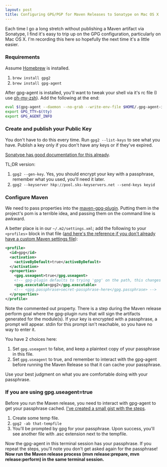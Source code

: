 ```yaml
---
layout: post
title: Configuring GPG/PGP for Maven Releases to Sonatype on Mac OS X
---
```


Each time I go a long stretch without publishing a Maven artifact via Sonatype, I find it's easy to trip up on the GPG configuration, particularly on Mac OS X. I'm recording this here so hopefully the next time it's a little easier.

### Requirements

Assume [Homebrew](http://brew.sh/) is installed.

1. `brew install gpg2`
2. `brew install gpg-agent`

After gpg-agent is installed, you'll want to tweak your shell via it's rc file (I use [oh-my-zsh](https://github.com/robbyrussell/oh-my-zsh)). Add the following at the end:

```sh
eval $(gpg-agent --daemon --no-grab --write-env-file $HOME/.gpg-agent-info)
export GPG_TTY=$(tty)
export GPG_AGENT_INFO
```

### Create and publish your Public Key

You don't have to do this every time. Run `gpg2 --list-keys` to see what you have. Publish a key only if you don't have any keys or if they've expired.

[Sonatype has good documentation for this already](http://central.sonatype.org/pages/working-with-pgp-signatures.html). 

TL;DR version:

1. `gpg2 --gen-key`. Yes, you should encrypt your key with a passphrase, remember what you used, you'll need it later.
2. `gpg2 --keyserver hkp://pool.sks-keyservers.net --send-keys keyid`

### Configure Maven

We need to pass properties into the [maven-gpg-plugin](). Putting them in the project's pom is a terrible idea, and passing them on the command line is awkward.

A better place is in our `~/.m2/settings.xml`; add the following to your `<profiles>` block in that file ([and here's the reference if you don't already have a custom Maven settings file](https://maven.apache.org/settings.html)):

```xml
<profile>
  <id>gpg</id>
  <activation>
    <activeByDefault>true</activeByDefault>
  </activation>
  <properties>
    <gpg.useagent>true</gpg.useagent>
    <!-- gpg-plugin defaults to trying 'gpg' on the path, this changes that to 'gpg2' instead -->
    <gpg.executable>gpg2</gpg.executable>
    <!-- <gpg.passphrase>secret-passphrase-here</gpg.passphrase> -->
  </properties>
</profile>
```

Note the commented out property. There is a step during the Maven release perform goal where the gpg-plugin runs that will sign the artifacts generated for the module(s). If your key is encrypted with a passphrase, a prompt will appear. stdin for this prompt isn't reachable, so you have no way to enter it. 

You have 2 choices here:

1. Set `gpg.useagent` to false, and keep a plaintext copy of your passphrase in this file.
2. Set `gpg.useagent` to true, and remember to interact with the gpg-agent before running the Maven Release so that it can cache your passphrase.

Use your best judgment on what you are comfortable doing with your passphrase.

### If you are using gpg.useagent=true

Before you run the Maven release, you need to interact with gpg-agent to get your passphrase cached. [I've created a small gist with the steps](https://gist.github.com/nblair/0ab78266b5226c81f6be). 

1. Create some temp file.
2. `gpg2 -ab that-tempfile`
3. You'll be prompted by gpg for your passphrase. Upon success, you'll see another file with .asc extension next to the tempfile.

Now the gpg-agent in this terminal session has your passphrase. If you repeat the steps, you'll note you don't get asked again for the passphrase! **Now run the Maven release process (mvn release:prepare, mvn release:perform) in the same terminal session.**





 